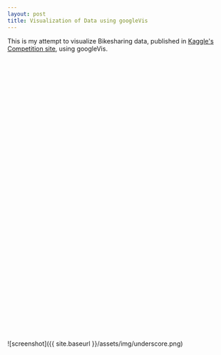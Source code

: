 ```yaml
---
layout: post
title: Visualization of Data using googleVis 
---
```


This is my attempt to visualize Bikesharing data, published in [Kaggle's Competition site](https://www.kaggle.com/c/bike-sharing-demand/data), using googleVis.

<!-- jsHeader -->
<script type="text/javascript">
 
// jsData 
function gvisDataMotionChartID20b09e65ef7 () {
var data = new google.visualization.DataTable();
var datajson =
[
 [
 "",
new Date(,,),
"",
,
,
 
] 
];
data.addColumn('string','type');
data.addColumn('date','date');
data.addColumn('string','user_type');
data.addColumn('number','period');
data.addColumn('number','counts');
data.addColumn('number','user_count');
data.addRows(datajson);
return(data);
}
 
// jsDrawChart
function drawChartMotionChartID20b09e65ef7() {
var data = gvisDataMotionChartID20b09e65ef7();
var options = {};
options["width"] = [800];
options["height"] = [600];
options["state"] = {"xAxisOption":"TIME", "xLambda":1};


    var chart = new google.visualization.MotionChart(
    document.getElementById('MotionChartID20b09e65ef7')
    );
    chart.draw(data,options);
    

}
  
 
// jsDisplayChart
(function() {
var pkgs = window.__gvisPackages = window.__gvisPackages || [];
var callbacks = window.__gvisCallbacks = window.__gvisCallbacks || [];
var chartid = "motionchart";
  
// Manually see if chartid is in pkgs (not all browsers support Array.indexOf)
var i, newPackage = true;
for (i = 0; newPackage && i < pkgs.length; i++) {
if (pkgs[i] === chartid)
newPackage = false;
}
if (newPackage)
  pkgs.push(chartid);
  
// Add the drawChart function to the global list of callbacks
callbacks.push(drawChartMotionChartID20b09e65ef7);
})();
function displayChartMotionChartID20b09e65ef7() {
  var pkgs = window.__gvisPackages = window.__gvisPackages || [];
  var callbacks = window.__gvisCallbacks = window.__gvisCallbacks || [];
  window.clearTimeout(window.__gvisLoad);
  // The timeout is set to 100 because otherwise the container div we are
  // targeting might not be part of the document yet
  window.__gvisLoad = setTimeout(function() {
  var pkgCount = pkgs.length;
  google.load("visualization", "1", { packages:pkgs, callback: function() {
  if (pkgCount != pkgs.length) {
  // Race condition where another setTimeout call snuck in after us; if
  // that call added a package, we must not shift its callback
  return;
}
while (callbacks.length > 0)
callbacks.shift()();
} });
}, 100);
}
 
// jsFooter
</script>
 
<!-- jsChart -->  
<script type="text/javascript" src="https://www.google.com/jsapi?callback=displayChartMotionChartID20b09e65ef7"></script>
 
<!-- divChart -->
  
<div id="MotionChartID20b09e65ef7" 
  style="width: 800; height: 600;">
</div>

<br>


![screenshot]({{ site.baseurl }}/assets/img/underscore.png)